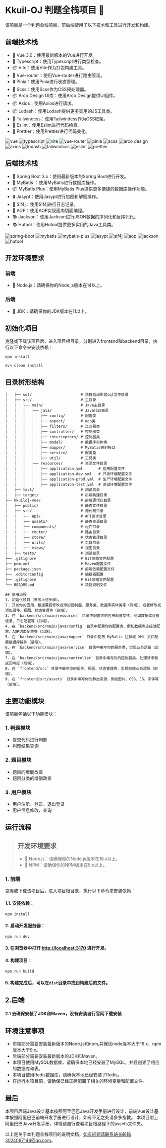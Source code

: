 # Kkuil-OJ 判题全栈项目 🚀

该项目是一个判题全栈项目，前后端使用了以下技术和工具进行开发和构建。

## 前端技术栈

- 💚 Vue 3.0：使用最新版本的Vue进行开发。
- 📝 Typescript：使用Typescript进行类型检查。
- 📦 Vite：使用Vite作为打包构建工具。
- 🧰 Vue-router：使用Vue-router进行路由管理。
- 🔒 Pinia：使用Pinia进行状态管理。
- 🎨 Scss：使用Scss作为CSS预处理器。
- 📦 Arco Design UI库：使用Arco Design提供UI组件。
- 📦 Axios：使用Axios进行请求。
- 📦 Lodash：使用Lodash提供更多实用的JS工具类。
- 🎨 Tailwindcss：使用Tailwindcss作为CSS框架。
- 📝 Eslint：使用Eslint进行代码检查。
- 📝 Prettier：使用Prettier进行代码美化。

![vue](https://img.shields.io/badge/vue-3.0-brightgreen)
![typescript](https://img.shields.io/badge/typescript-4.3.5-blue)
![vite](https://img.shields.io/badge/vite-2.4.4-yellow)
![vue-router](https://img.shields.io/badge/vue--router-4.0.11-green)
![pinia](https://img.shields.io/badge/pinia-2.0.0-orange)
![scss](https://img.shields.io/badge/scss-1.37.5-pink)
![arco design](https://img.shields.io/badge/arco%20design-1.6.1-lightgrey)
![axios](https://img.shields.io/badge/axios-0.21.4-red)
![lodash](https://img.shields.io/badge/lodash-4.17.21-blueviolet)
![tailwindcss](https://img.shields.io/badge/tailwindcss-2.2.7-purple)
![eslint](https://img.shields.io/badge/eslint-7.32.0-lightblue)
![prettier](https://img.shields.io/badge/prettier-2.3.2-yellowgreen)

## 后端技术栈

- 💚 Spring Boot 3.x：使用最新版本的Spring Boot进行开发。
- 📝 MyBatis`：使用MyBatis进行数据库操作。
- 📦 MyBatis Plus：使用MyBatis Plus提供更多便捷的数据库操作功能。
- 🔒 Jasypt：使用Jasypt进行加密和解密操作。
- 📝 Slf4j：使用Slf4j进行日志记录。
- 🎯 AOP：使用AOP实现面向切面编程。
- 📚 Jackson：使用Jackson进行JSON数据的序列化和反序列化。
- 📚 Hutool：使用Hutool提供更多实用的Java工具类。

![spring-boot](https://img.shields.io/badge/spring--boot-3.x-brightgreen)
![mybatis](https://img.shields.io/badge/mybatis-3.5.6-lightblue)
![mybatis-plus](https://img.shields.io/badge/mybatis--plus-3.4.5-green)
![jasypt](https://img.shields.io/badge/jasypt-3.0.4-orange)
![slf4j](https://img.shields.io/badge/slf4j-1.7.32-red)
![aop](https://img.shields.io/badge/aop-5.3.9-purple)
![jackson](https://img.shields.io/badge/jackson-2.13.0-lightgrey)
![hutool](https://img.shields.io/badge/hutool--all-5.7.9-blueviolet)

## 开发环境要求

### 前端

- 📌 Node.js：请确保你的Node.js版本在14以上。

### 后端

- 📌 JDK：请确保你的JDK版本在11以上。

## 初始化项目

克隆或下载该项目后，进入项目根目录，分别进入frontend和backend目录，执行以下命令来安装依赖：

```shell
npm install
```

```shell
mvn clean install
```

## 目录树形结构

```
│   ├── sql/                      # 项目启动所需sql文件目录
│   ├── src/                      # 主目录
│   │   ├── main/                 # Java主目录
│   │   │   ├── java/             # Java代码目录
│   │   │   │   ├── config/       # 配置类
│   │   │   │   ├── aspect/       # aop类
│   │   │   │   ├── filters/      # 过滤器类
│   │   │   │   ├── controller/   # 控制器类
│   │   │   │   ├── interceptors/ # 控制器类
│   │   │   │   ├── model/        # 数据库实体类
│   │   │   │   ├── mapper/       # MyBatis映射接口
│   │   │   │   ├── service/      # 服务类
│   │   │   │   ├── util/         # 工具类
│   │   │   ├── resources/        # 资源文件目录
│   │   │   │   ├── application.yml       # 应用配置文件
│   │   │   │   ├── application-dev.yml   # 开发环境配置文件
│   │   │   │   ├── application-prod.yml  # 生产环境配置文件
│   │   │   │   ├── application-test.yml  # 测试环境配置文件
│   ├── test/                     # 测试目录
│   ├── target/                   # 后端构建目录
├── kkuiloj-vue/                  # 前端源代码目录
│   ├── public/                   # 静态文件目录
│   ├── src/                      # 源代码目录
│   │   ├── api/                  # API请求目录
│   │   ├── assets/               # 静态资源目录
│   │   ├── components/           # 组件目录
│   │   ├── router/               # 路由目录
│   │   ├── store/                # 状态管理目录
│   │   ├── utils/                # 工具目录
│   │   ├── views/                # 视图目录
│   ├── tests/                    # 测试目录
├── .gitignore                    # Git忽略文件配置
├── pom.xml                       # Maven配置文件
├── package.json                  # 前端依赖配置文件
├── .editorconfig                 # 编辑器配置
├── .gitignore                    # Git忽略文件配置
└── README.md                     # 项目说明文件

## 使用流程
1. 初始化项目（参考上述步骤）。
2. 开发你的应用，根据需要修改或添加控制器、服务类、数据库实体类等（后端），或者修改或添加组件、视图、状态管理等（前端）。
3. 在 `backend/src/main/resources` 目录中配置你的应用配置文件，例如数据库连接信息、日志配置等（后端）。
4. 在 `backend/src/main/java/config` 目录中配置你的配置类，例如数据库连接池配置、AOP切面配置等（后端）。
5. 在 `backend/src/main/java/mapper` 目录中使用 MyBatis 注解或 XML 文件配置数据库操作（后端）。
6. 在 `backend/src/main/java/service` 目录中编写你的服务类，实现业务逻辑（后端）。
7. 在 `backend/src/main/java/controller` 目录中编写你的控制器类，处理请求和返回响应（后端）。
8. 在 `frontend/src` 目录中编写你的组件、视图、状态管理等，实现前端业务逻辑（前端）。
9. 在 `frontend/src/assets` 目录中编写你的静态资源，例如图片、CSS、JS、字体等（前端）。
```

## 主要功能模块

该项目包括以下功能模块：

### 1. 判题模块

- 提交代码进行判题
- 判题结果查询

### 2. 题目模块

- 题目的增删改查
- 题目分类的增删改查

### 3. 用户模块

- 用户注册、登录、退出登录
- 用户信息修改、查询

## 运行流程

> ## 开发环境要求
> - 📌 Node.js：请确保你的Node.js版本在16.x以上。
> - 📌 NPM：请确保你的NPM版本在9.x以上。

### 1. 前端

克隆或下载该项目后，进入项目根目录，执行以下命令来安装依赖：

#### 1.1. 安装依赖：

```shell
npm install
```

#### 2. 启动开发服务器：

```shell
npm run dev
```

#### 3. 在浏览器中打开 [http://localhost:3170](http://localhost:3170) 进行开发。

#### 4. 构建项目：

```shell
npm run build
```

#### 5. 构建完成后，可以在`dist`目录中找到构建后的文件。

## 2.后端

#### 2.1 去确保安装了JDK和Maven，没有安装自行官网下载安装

## 环境注意事项

- 前端部分需要安装最新版本的Node.js和npm,并保证node版本大于16.x，npm版本大于9.x。
- 后端部分需要安装最新版本的JDK和Maven。
- 本项目使用MySQL数据库，请确保本地已经安装了MySQL，并且创建了相应的数据库和表。
- 本项目使用Redis数据库，请确保本地已经安装了Redis。
- 在运行本项目前，请确保已经正确配置了相关的环境变量和配置文件。

## 最后
本项目后端Java设计基本按照阿里巴巴Java开发手册进行设计，前端Vue设计基本按照阿里巴巴前端开发手册进行设计，如有不足之处请多多指教。
本项目附上阿里巴巴Java开发手册，详情请自行查看项目根路径下的assets文件夹。

以上是关于本判题全栈项目的说明文档，如有问题请联系站长邮箱3024067144@qq.com。